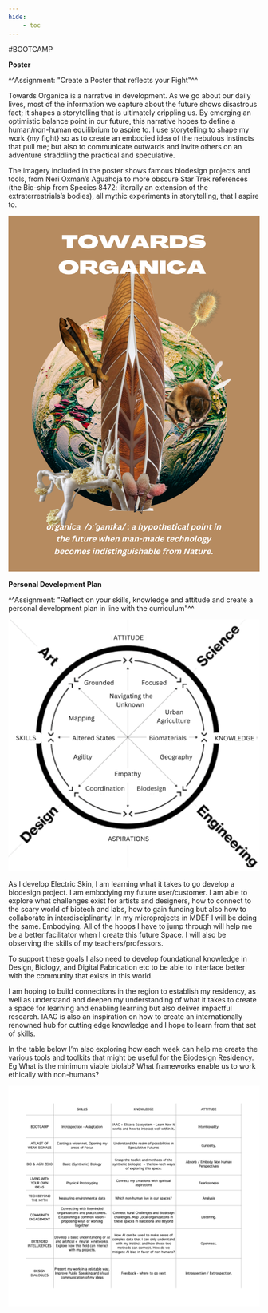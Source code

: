 ```yaml
---
hide:
    - toc
---
```


#BOOTCAMP

**Poster**

^^Assignment: "Create a Poster that reflects your Fight"^^


Towards Organica is a narrative in development. As we go about our daily lives, most of the information we capture about the future shows disastrous fact; it shapes a storytelling that is ultimately crippling us. By emerging an optimistic balance point in our future, this narrative hopes to define a human/non-human equilibrium to aspire to. I use storytelling to shape my work {my fight} so as to create an embodied idea of the nebulous instincts that pull me; but also to communicate outwards and invite others on an adventure straddling the practical and speculative.

The imagery included in the poster shows famous biodesign projects and tools, from Neri Oxman’s Aguahoja to more obscure Star Trek references (the Bio-ship from Species 8472: literally an extension of the extraterrestrials’s bodies), all mythic experiments in storytelling, that I aspire to.

![](../images/01-Bootcamp/TOWARDSORGANICAPOSTERA3.png)





**Personal Development Plan**

^^Assignment: "Reflect on your skills, knowledge and attitude and create a personal development plan in line with the curriculum"^^



![](../images/01-Bootcamp/krebbspaige.png)




As I develop Electric Skin, I am learning what it takes to go develop a biodesign project. I am embodying my future user/customer. I am able to explore what challenges exist for artists and designers, how to connect to the scary world of biotech and labs, how to gain funding but also how to collaborate in interdisciplinarity. In my microprojects in MDEF I will be doing the same. Embodying. All of the hoops I have to jump through will help me be a better facilitator when I create this future Space. I will also be observing the skills of my teachers/professors.

To support these goals I also need to develop foundational knowledge in Design, Biology, and Digital Fabrication etc to be able to interface better with the community that exists in this world.

I am hoping to build connections in the region to establish my residency, as well as understand and deepen my understanding of what it takes to create a space for learning and enabling learning but also deliver impactful research. IAAC is also an inspiration on how to create an internationally renowned hub for cutting edge knowledge and I hope to learn from that set of skills.

In the table  below I’m also exploring how each week can help me create the various tools and toolkits that might be useful for the Biodesign Residency. Eg What is the minimum viable biolab? What frameworks enable us to work ethically with non-humans?




![](../images/01-Bootcamp/pdp1.png)
